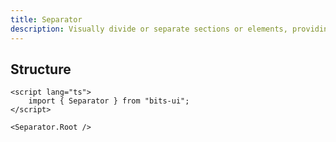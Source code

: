 ```yaml
---
title: Separator
description: Visually divide or separate sections or elements, providing clarity and organization.
---
```


## Structure

```svelte
<script lang="ts">
	import { Separator } from "bits-ui";
</script>

<Separator.Root />
```
